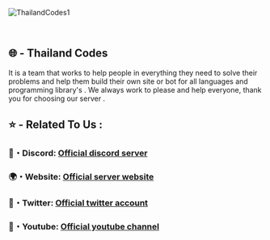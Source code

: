 <p align="left"><img src="https://cdn.discordapp.com/attachments/884637183963701358/963457701579456552/about.png" alt="ThailandCodes1"></p>  
<br>

**<p><h2>🌐 - Thailand Codes</h2></p>**
It is a team that works to help people in everything they need to solve their problems and help them build their own site or bot for all languages and programming library's .
We always work to please and help everyone, thank you for choosing our server .

## ⭐ - **Related To Us** :
### 📜・Discord: **[Official discord server](https://discord.gg/thailandcodes)**</p>
### 🌍・Website: **[Official server website](https://thailandcodes.top)**<br>
### 💬・Twitter: **[Official twitter account](https://twitter.com/ThailandCodes)**<br> 
### 📢・Youtube: **[Official youtube channel](https://youtube.com/c/ThailandCodes)**<br>
